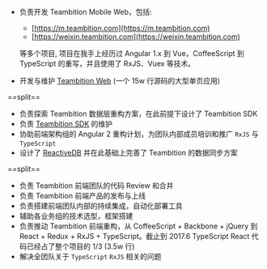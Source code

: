 - 负责开发 Teambition Mobile Web，包括:
  - [https://m.teambition.com](https://m.teambition.com)
  - [https://weixin.teambition.com](https://weixin.teambition.com)

  等多个项目, 项目在我手上经历过 Angular 1.x 到 Vue，CoffeeScript 到 TypeScript 的重写，并且使用了 RxJS、Vuex 等技术。
- 开发与维护 [Teambition Web](https://www.teambition.com/projects) (一个 15w 行源码的大型单页应用)

==split==

- 负责探索 Teambition 数据层重构方案，在此前提下设计了 Teambition SDK
- 负责 [Teambition SDK](https://github.com/teambition/teambition-sdk) 的维护
- 协助前端架构组的 Angular 2 重构计划，为团队内部成员培训和推广 `RxJS` 与 `TypeScript`
- 设计了 [ReactiveDB](https://github.com/reactivedb/core) 并在此基础上完善了 Teambition 的数据同步方案

==split==

- 负责 Teambition 前端团队的代码 Review 和合并
- 负责 Teambition 前端产品的发布与上线
- 负责搭建前端团队内部的持续集成，自动化部署工具
- 辅助各业务组的技术选型，框架搭建
- 负责推动 Teambition 前端重构，从 CoffeeScript + Backbone + jQuery 到 React + Redux + RxJS + TypeScript。截止到 2017.6 TypeScript React 代码已经占了整个项目的 1/3 (3.5w 行)
- 解决全团队关于 `TypeScript` `RxJS` 相关的问题